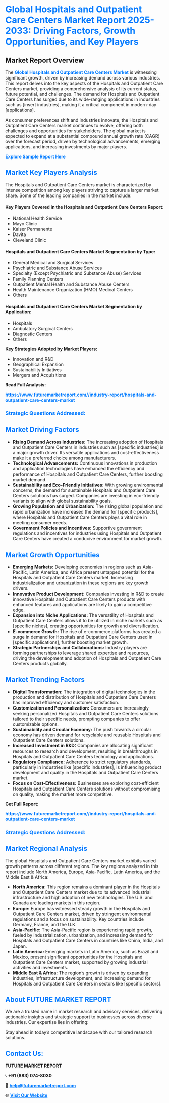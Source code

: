<h1 style="color: #007BFF;">Global Hospitals and Outpatient Care Centers Market Report 2025-2033: Driving Factors, Growth Opportunities, and Key Players</h1>

<section id="overview">
<h2>Market Report Overview</h2>
<p>The <a href="https://www.futuremarketreport.com//industry-report/hospitals-and-outpatient-care-centers-market" style="color: #007BFF; text-decoration: none;"><strong>Global Hospitals and Outpatient Care Centers Market</strong></a> is witnessing significant growth, driven by increasing demand across various industries. This report delves into the key aspects of the Hospitals and Outpatient Care Centers market, providing a comprehensive analysis of its current status, future potential, and challenges. The demand for Hospitals and Outpatient Care Centers has surged due to its wide-ranging applications in industries such as [insert industries], making it a critical component in modern-day [applications].</p>
<p>As consumer preferences shift and industries innovate, the Hospitals and Outpatient Care Centers market continues to evolve, offering both challenges and opportunities for stakeholders. The global market is expected to expand at a substantial compound annual growth rate (CAGR) over the forecast period, driven by technological advancements, emerging applications, and increasing investments by major players.</p>
</section>

<section id="overview">
<p><a href="https://www.futuremarketreport.com//request-sample/reportId=82807" style="color: #007BFF; text-decoration: none;"><strong>Explore Sample Report Here</strong></a></p>
</section>

<section id="key-players">
<h2 style="color: #007BFF;">Market Key Players Analysis</h2>
<p>The Hospitals and Outpatient Care Centers market is characterized by intense competition among key players striving to capture a larger market share. Some of the leading companies in the market include:</p>
<h4>Key Players Covered in the Hospitals and Outpatient Care Centers Report:</h4>
<ul><li>National Health Service</li><li>Mayo Clinic</li><li>Kaiser Permanente</li><li>Davita</li><li>Cleveland Clinic</li></ul>
<h4>Hospitals and Outpatient Care Centers Market Segmentation by Type:</h4>
<ul><li>General Medical and Surgical Services</li><li>Psychiatric and Substance Abuse Services</li><li>Specialty (Except Psychiatric and Substance Abuse) Services</li><li>Family Planning Centers</li><li>Outpatient Mental Health and Substance Abuse Centers</li><li>Health Maintenance Organization (HMO) Medical Centers</li><li>Others</li></ul>

<h4>Hospitals and Outpatient Care Centers Market Segmentation by Application:</h4>
<ul><li>Hospitals</li><li>Ambulatory Surgical Centers</li><li>Diagnostic Centers</li><li>Others</li></ul>
<p><strong>Key Strategies Adopted by Market Players:</strong></p>
<ul>
<li>Innovation and R&D</li>
<li>Geographical Expansion</li>
<li>Sustainability Initiatives</li>
<li>Mergers and Acquisitions</li>
</ul>
</section>

<section>
<p><strong>Read Full Analysis: </strong></p><a href="https://www.futuremarketreport.com//industry-report/hospitals-and-outpatient-care-centers-market" style="color: #007BFF; text-decoration: none;"><strong>https://www.futuremarketreport.com//industry-report/hospitals-and-outpatient-care-centers-market</strong></a>
<h3 style="color: #007BFF;">Strategic Questions Addressed:</h3>
</section>

<section id="driving-factors">
<h2 style="color: #007BFF;">Market Driving Factors</h2>
<ul>
<li><strong>Rising Demand Across Industries:</strong> The increasing adoption of Hospitals and Outpatient Care Centers in industries such as [specific industries] is a major growth driver. Its versatile applications and cost-effectiveness make it a preferred choice among manufacturers.</li>
<li><strong>Technological Advancements:</strong> Continuous innovations in production and application technologies have enhanced the efficiency and performance of Hospitals and Outpatient Care Centers, further boosting market demand.</li>
<li><strong>Sustainability and Eco-Friendly Initiatives:</strong> With growing environmental concerns, the demand for sustainable Hospitals and Outpatient Care Centers solutions has surged. Companies are investing in eco-friendly variants to align with global sustainability goals.</li>
<li><strong>Growing Population and Urbanization:</strong> The rising global population and rapid urbanization have increased the demand for [specific products], where Hospitals and Outpatient Care Centers plays a vital role in meeting consumer needs.</li>
<li><strong>Government Policies and Incentives:</strong> Supportive government regulations and incentives for industries using Hospitals and Outpatient Care Centers have created a conducive environment for market growth.</li>
</ul>
</section>

<section id="growth-opportunities">
<h2 style="color: #007BFF;">Market Growth Opportunities</h2>
<ul>
<li><strong>Emerging Markets:</strong> Developing economies in regions such as Asia-Pacific, Latin America, and Africa present untapped potential for the Hospitals and Outpatient Care Centers market. Increasing industrialization and urbanization in these regions are key growth drivers.</li>
<li><strong>Innovative Product Development:</strong> Companies investing in R&D to create innovative Hospitals and Outpatient Care Centers products with enhanced features and applications are likely to gain a competitive edge.</li>
<li><strong>Expansion into Niche Applications:</strong> The versatility of Hospitals and Outpatient Care Centers allows it to be utilized in niche markets such as [specific niches], creating opportunities for growth and diversification.</li>
<li><strong>E-commerce Growth:</strong> The rise of e-commerce platforms has created a surge in demand for Hospitals and Outpatient Care Centers used in [specific applications], further boosting market growth.</li>
<li><strong>Strategic Partnerships and Collaborations:</strong> Industry players are forming partnerships to leverage shared expertise and resources, driving the development and adoption of Hospitals and Outpatient Care Centers products globally.</li>
</ul>
</section>

<section id="trending-factors">
<h2 style="color: #007BFF;">Market Trending Factors</h2>
<ul>
<li><strong>Digital Transformation:</strong> The integration of digital technologies in the production and distribution of Hospitals and Outpatient Care Centers has improved efficiency and customer satisfaction.</li>
<li><strong>Customization and Personalization:</strong> Consumers are increasingly seeking personalized Hospitals and Outpatient Care Centers solutions tailored to their specific needs, prompting companies to offer customizable options.</li>
<li><strong>Sustainability and Circular Economy:</strong> The push towards a circular economy has driven demand for recyclable and reusable Hospitals and Outpatient Care Centers solutions.</li>
<li><strong>Increased Investment in R&D:</strong> Companies are allocating significant resources to research and development, resulting in breakthroughs in Hospitals and Outpatient Care Centers technology and applications.</li>
<li><strong>Regulatory Compliance:</strong> Adherence to strict regulatory standards, particularly in industries like [specific industries], is influencing product development and quality in the Hospitals and Outpatient Care Centers market.</li>
<li><strong>Focus on Cost-Effectiveness:</strong> Businesses are exploring cost-efficient Hospitals and Outpatient Care Centers solutions without compromising on quality, making the market more competitive.</li>
</ul>
</section>

<section>
<p><strong>Get Full Report: </strong></p><a href="https://www.futuremarketreport.com//industry-report/hospitals-and-outpatient-care-centers-market" style="color: #007BFF; text-decoration: none;"><strong>https://www.futuremarketreport.com//industry-report/hospitals-and-outpatient-care-centers-market</strong></a>
<h3 style="color: #007BFF;">Strategic Questions Addressed:</h3>
</section>


<section id="regional-analysis">
<h2 style="color: #007BFF;">Market Regional Analysis</h2>
<p>The global Hospitals and Outpatient Care Centers market exhibits varied growth patterns across different regions. The key regions analyzed in this report include North America, Europe, Asia-Pacific, Latin America, and the Middle East & Africa:</p>
<ul>
<li><strong>North America:</strong> This region remains a dominant player in the Hospitals and Outpatient Care Centers market due to its advanced industrial infrastructure and high adoption of new technologies. The U.S. and Canada are leading markets in this region.</li>
<li><strong>Europe:</strong> Europe has witnessed steady growth in the Hospitals and Outpatient Care Centers market, driven by stringent environmental regulations and a focus on sustainability. Key countries include Germany, France, and the U.K.</li>
<li><strong>Asia-Pacific:</strong> The Asia-Pacific region is experiencing rapid growth, fueled by industrialization, urbanization, and increasing demand for Hospitals and Outpatient Care Centers in countries like China, India, and Japan.</li>
<li><strong>Latin America:</strong> Emerging markets in Latin America, such as Brazil and Mexico, present significant opportunities for the Hospitals and Outpatient Care Centers market, supported by growing industrial activities and investments.</li>
<li><strong>Middle East & Africa:</strong> The region’s growth is driven by expanding industries, infrastructure development, and increasing demand for Hospitals and Outpatient Care Centers in sectors like [specific sectors].</li>
</ul>
</section>

<footer>
<h2 style="color: #007BFF;">About FUTURE MARKET REPORT</h2>
<p>We are a trusted name in market research and advisory services, delivering actionable insights and strategic support to businesses across diverse industries. Our expertise lies in offering:</p>

<p>Stay ahead in today’s competitive landscape with our tailored research solutions.</p>

<h2 style="color: #007BFF;">Contact Us:</h2>
<p><strong>FUTURE MARKET REPORT</strong></p>
<p>📞 <strong>+91 (883) 074-8030</strong></p>
<p>📧 <strong><a href="mailto:help@futuremarketreport.com" style="color: #007BFF;">help@futuremarketreport.com</a></strong></p>
<p>🌐 <strong><a href="https://www.futuremarketreport.com/" style="color: #007BFF;">Visit Our Website</a></strong></p>
</footer>